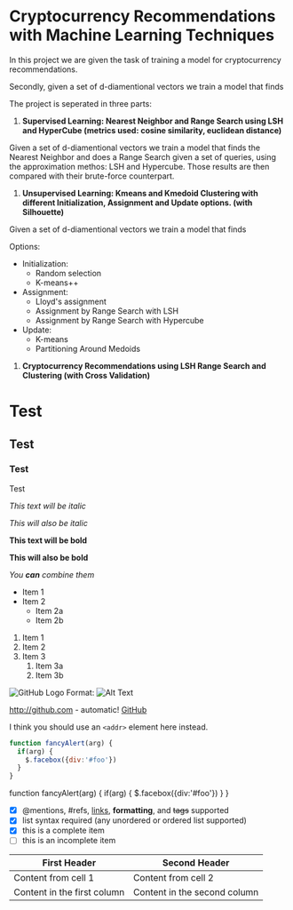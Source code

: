 # Cryptocurrency Recommendations with Machine Learning Techniques
In this project we are given the task of training a model for cryptocurrency recommendations. 

Secondly, given a set of d-diamentional vectors we train a model that finds



The project is seperated in three parts:

1. **Supervised Learning: Nearest Neighbor and Range Search using LSH and HyperCube (metrics used: cosine similarity, euclidean distance)**

  Given a set of d-diamentional vectors we train a model that finds the Nearest Neighbor and does a Range Search given a set of queries, using the approximation methos: LSH and Hypercube. Those results are then compared with their brute-force counterpart.

1. **Unsupervised Learning: Kmeans and Kmedoid Clustering with different Initialization, Assignment and Update options. (with Silhouette)**

  Given a set of d-diamentional vectors we train a model that finds

  Options:
   * Initialization:
      - Random selection
      - K-means++
   * Assignment:
      - Lloyd's assignment
      - Assignment by Range Search with LSH
      - Assignment by Range Search with Hypercube
   * Update:
      - K-means
      - Partitioning Around Medoids
       

1. **Cryptocurrency Recommendations using LSH Range Search and Clustering (with Cross Validation)**


# Test

## Test

### Test

Test

*This text will be italic*

_This will also be italic_

**This text will be bold**

__This will also be bold__

_You **can** combine them_

* Item 1
* Item 2
  * Item 2a
  * Item 2b

1. Item 1
1. Item 2
1. Item 3
   1. Item 3a
   1. Item 3b

![GitHub Logo](/images/logo.png)
Format: ![Alt Text](url)

http://github.com - automatic!
[GitHub](http://github.com)

I think you should use an
`<addr>` element here instead.

```javascript
function fancyAlert(arg) {
  if(arg) {
    $.facebox({div:'#foo'})
  }
}
```

function fancyAlert(arg) {
    if(arg) {
    $.facebox({div:'#foo'})
    }
}

- [x] @mentions, #refs, [links](), **formatting**, and <del>tags</del> supported
- [x] list syntax required (any unordered or ordered list supported)
- [x] this is a complete item
- [ ] this is an incomplete item

First Header | Second Header
------------ | -------------
Content from cell 1 | Content from cell 2
Content in the first column | Content in the second column